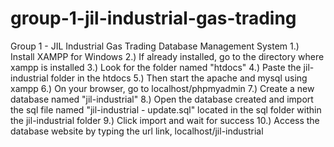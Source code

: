 # group-1-jil-industrial-gas-trading
Group 1 - JIL Industrial Gas Trading Database Management System
1.) Install XAMPP for Windows
2.) If already installed, go to the directory where xampp is installed
3.) Look for the folder named "htdocs"
4.) Paste the jil-industrial folder in the htdocs
5.) Then start the apache and mysql using xampp
6.) On your browser, go to localhost/phpmyadmin
7.) Create a new database named "jil-industrial"
8.) Open the database created and import the sql file named "jil-industrial - update.sql" located in the sql folder within the jil-industrial folder
9.) Click import and wait for success
10.) Access the database website by typing the url link, localhost/jil-industrial
